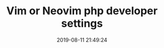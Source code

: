 ---
title: Vim or Neovim php developer settings
date: 2019-08-11 21:49:24
tags:
- vim
- neovim
- php
---